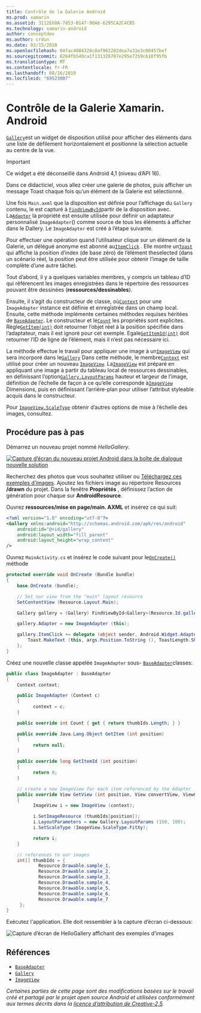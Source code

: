 ```yaml
---
title: Contrôle de la Galerie Android
ms.prod: xamarin
ms.assetid: 3112E68A-7853-B147-90A6-6295CA2C4CB5
ms.technology: xamarin-android
author: conceptdev
ms.author: crdun
ms.date: 03/15/2018
ms.openlocfilehash: 04fac4084328c0af962282dea7a31e3c00457bef
ms.sourcegitcommit: 6264fb540ca1f131328707e295e7259cb10f95fb
ms.translationtype: MT
ms.contentlocale: fr-FR
ms.lasthandoff: 08/16/2019
ms.locfileid: "69523007"
---
```

# <a name="xamarinandroid-gallery-control"></a>Contrôle de la Galerie Xamarin. Android

[`Gallery`](xref:Android.Widget.Gallery)est un widget de disposition utilisé pour afficher des éléments dans une liste de défilement horizontalement et positionne la sélection actuelle au centre de la vue.

> [!IMPORTANT]
> Ce widget a été déconseillé dans Android 4,1 (niveau d’API 16). 

Dans ce didacticiel, vous allez créer une galerie de photos, puis afficher un message Toast chaque fois qu’un élément de la Galerie est sélectionné.

Une fois `Main.axml` que la disposition est définie pour l’affichage du `Gallery` contenu, le est capturé à [`FindViewById`](xref:Android.App.Activity.FindViewById*)partir de la disposition avec.
La[`Adapter`](xref:Android.Widget.AdapterView.RawAdapter)
la propriété est ensuite utilisée pour définir un adaptateur personnalisé `ImageAdapter`() comme source de tous les éléments à afficher dans le Dallery. Le `ImageAdapter` est créé à l’étape suivante.

Pour effectuer une opération quand l’utilisateur clique sur un élément de la Galerie, un délégué anonyme est abonné au[`ItemClick`](xref:Android.Widget.AdapterView.ItemClick)
. Elle montre un[`Toast`](xref:Android.Widget.Toast)
qui affiche la position d’index (de base zéro) de l’élément theselected (dans un scénario réel, la position peut être utilisée pour obtenir l’image de taille complète d’une autre tâche).

Tout d’abord, il y a quelques variables membres, y compris un tableau d’ID qui référencent les images enregistrées dans le répertoire des ressources pouvant être dessinées (**ressources/dessinables**).

Ensuite, il s’agit du constructeur de classe, où[`Context`](xref:Android.Content.Context)
pour une `ImageAdapter` instance est définie et enregistrée dans un champ local.
Ensuite, cette méthode implémente certaines méthodes requises héritées de [`BaseAdapter`](xref:Android.Widget.BaseAdapter).
Le constructeur et le[`Count`](xref:Android.Widget.BaseAdapter.Count)
les propriétés sont explicites. Règle[`GetItem(int)`](xref:Android.Widget.BaseAdapter.GetItem*)
doit retourner l’objet réel à la position spécifiée dans l’adaptateur, mais il est ignoré pour cet exemple. Egale[`GetItemId(int)`](xref:Android.Widget.BaseAdapter.GetItemId*)
doit retourner l’ID de ligne de l’élément, mais il n’est pas nécessaire ici.

La méthode effectue le travail pour appliquer une image à un[`ImageView`](xref:Android.Widget.ImageView)
qui sera incorporé dans le[`Gallery`](xref:Android.Widget.Gallery)
Dans cette méthode, le membre[`Context`](xref:Android.Content.Context)
est utilisé pour créer un nouveau [`ImageView`](xref:Android.Widget.ImageView).
La[`ImageView`](xref:Android.Widget.ImageView)
est préparé en appliquant une image à partir du tableau local de ressources dessinables, en définissant l’option[`Gallery.LayoutParams`](xref:Android.Widget.Gallery.LayoutParams)
hauteur et largeur de l’image, définition de l’échelle de façon à ce qu’elle corresponde à[`ImageView`](xref:Android.Widget.ImageView)
Dimensions, puis en définissant l’arrière-plan pour utiliser l’attribut styleable acquis dans le constructeur.

Pour [`ImageView.ScaleType`](xref:Android.Widget.ImageView.ScaleType) obtenir d’autres options de mise à l’échelle des images, consultez.

## <a name="walkthrough"></a>Procédure pas à pas

Démarrez un nouveau projet nommé *HelloGallery*.

[![Capture d’écran du nouveau projet Android dans la boîte de dialogue nouvelle solution](gallery-images/hellogallery1-sml.png)](gallery-images/hellogallery1.png#lightbox)

Recherchez des photos que vous souhaitez utiliser ou [Téléchargez ces exemples d’images](https://developer.android.com/shareables/sample_images.zip).
Ajoutez les fichiers image au répertoire Resources **/drawn** du projet. Dans la fenêtre **Propriétés** , définissez l’action de génération pour chaque sur **AndroidResource**.

Ouvrez **ressources/mise en page/main. AXML** et insérez ce qui suit:

```xml
<?xml version="1.0" encoding="utf-8"?>
<Gallery xmlns:android="http://schemas.android.com/apk/res/android"
    android:id="@+id/gallery"
    android:layout_width="fill_parent"
    android:layout_height="wrap_content"
/>
```

Ouvrez `MainActivity.cs` et insérez le code suivant pour le[`OnCreate()`](xref:Android.App.Activity.OnCreate*)
méthode

```csharp
protected override void OnCreate (Bundle bundle)
{
    base.OnCreate (bundle);

    // Set our view from the "main" layout resource
    SetContentView (Resource.Layout.Main);

    Gallery gallery = (Gallery) FindViewById<Gallery>(Resource.Id.gallery);

    gallery.Adapter = new ImageAdapter (this);

    gallery.ItemClick += delegate (object sender, Android.Widget.AdapterView.ItemClickEventArgs args) {
        Toast.MakeText (this, args.Position.ToString (), ToastLength.Short).Show ();
    };
}
```

Créez une nouvelle classe appelée `ImageAdapter` sous- [`BaseAdapter`](xref:Android.Widget.BaseAdapter)classes:

```csharp
public class ImageAdapter : BaseAdapter
{
    Context context;

    public ImageAdapter (Context c)
    {
          context = c;
    }

    public override int Count { get { return thumbIds.Length; } }

    public override Java.Lang.Object GetItem (int position)
    {
          return null;
    }

    public override long GetItemId (int position)
    {
          return 0;
    }

    // create a new ImageView for each item referenced by the Adapter
    public override View GetView (int position, View convertView, ViewGroup parent)
    {
          ImageView i = new ImageView (context);

          i.SetImageResource (thumbIds[position]);
          i.LayoutParameters = new Gallery.LayoutParams (150, 100);
          i.SetScaleType (ImageView.ScaleType.FitXy);

          return i;
    }

    // references to our images
    int[] thumbIds = {
            Resource.Drawable.sample_1,
            Resource.Drawable.sample_2,
            Resource.Drawable.sample_3,
            Resource.Drawable.sample_4,
            Resource.Drawable.sample_5,
            Resource.Drawable.sample_6,
            Resource.Drawable.sample_7
     };
}

```

Exécutez l'application. Elle doit ressembler à la capture d’écran ci-dessous:

![Capture d’écran de HelloGallery affichant des exemples d’images](gallery-images/hellogallery3.png)

## <a name="references"></a>Références

- [`BaseAdapter`](xref:Android.Widget.BaseAdapter)
- [`Gallery`](xref:Android.Widget.Gallery)
- [`ImageView`](xref:Android.Widget.ImageView)

_Certaines parties de cette page sont des modifications basées sur le travail créé et partagé par le projet open source Android et utilisées conformément aux termes décrits dans la [licence d’attribution de Creative-2,5](http://creativecommons.org/licenses/by/2.5/)._
